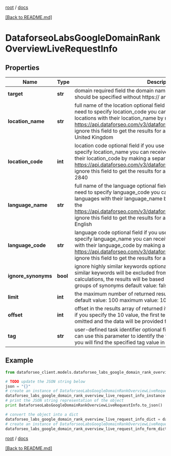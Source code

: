 [root](./../ "root") / [docs](./ "docs")

[[Back to README.md]](./../README.md "[Back to README.md]")

# DataforseoLabsGoogleDomainRankOverviewLiveRequestInfo

## Properties

Name | Type | Description | Notes
------------ | ------------- | ------------- | -------------
**target** | **str** | domain required field the domain name of the target website the domain should be specified without https:// and www. | [optional]
**location_name** | **str** | full name of the location optional field if you use this field, you don’t need to specify location_code you can receive the list of available locations with their location_name by making a separate request to the https://api.dataforseo.com/v3/dataforseo_labs/locations_and_languages ignore this field to get the results for all available locations example: United Kingdom | [optional]
**location_code** | **int** | location code optional field if you use this field, you don’t need to specify location_name you can receive the list of available locations with their location_code by making a separate request to the https://api.dataforseo.com/v3/dataforseo_labs/locations_and_languages ignore this field to get the results for all available locations example: 2840 | [optional]
**language_name** | **str** | full name of the language optional field if you use this field, you don’t need to specify language_code you can receive the list of available languages with their language_name by making a separate request to the https://api.dataforseo.com/v3/dataforseo_labs/locations_and_languages ignore this field to get the results for all available languages example: English | [optional]
**language_code** | **str** | language code optional field if you use this field, you don’t need to specify language_name you can receive the list of available languages with their language_code by making a separate request to the https://api.dataforseo.com/v3/dataforseo_labs/locations_and_languages ignore this field to get the results for all available languages example: en | [optional]
**ignore_synonyms** | **bool** | ignore highly similar keywords optional field if set to true, all highly similar keywords will be excluded from the ranking and traffic calculations, the results will be based on data for main keywords from groups of synonyms default value: false | [optional]
**limit** | **int** | the maximum number of returned results for domain optional field default value: 100 maximum value: 1000 | [optional]
**offset** | **int** | offset in the results array of returned items optional field default value: 0 if you specify the 10 value, the first ten items in the results array will be omitted and the data will be provided for the successive items | [optional]
**tag** | **str** | user-defined task identifier optional field the character limit is 255 you can use this parameter to identify the task and match it with the result you will find the specified tag value in the data object of the response | [optional]

## Example

```python
from dataforseo_client.models.dataforseo_labs_google_domain_rank_overview_live_request_info import DataforseoLabsGoogleDomainRankOverviewLiveRequestInfo

# TODO update the JSON string below
json = "{}"
# create an instance of DataforseoLabsGoogleDomainRankOverviewLiveRequestInfo from a JSON string
dataforseo_labs_google_domain_rank_overview_live_request_info_instance = DataforseoLabsGoogleDomainRankOverviewLiveRequestInfo.from_json(json)
# print the JSON string representation of the object
print DataforseoLabsGoogleDomainRankOverviewLiveRequestInfo.to_json()

# convert the object into a dict
dataforseo_labs_google_domain_rank_overview_live_request_info_dict = dataforseo_labs_google_domain_rank_overview_live_request_info_instance.to_dict()
# create an instance of DataforseoLabsGoogleDomainRankOverviewLiveRequestInfo from a dict
dataforseo_labs_google_domain_rank_overview_live_request_info_form_dict = dataforseo_labs_google_domain_rank_overview_live_request_info.from_dict(dataforseo_labs_google_domain_rank_overview_live_request_info_dict)
```

  

[root](./../ "root") / [docs](./ "docs")

[[Back to README.md]](./../README.md "[Back to README.md]")